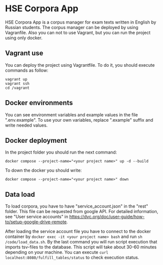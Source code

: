 # HSE Corpora App
HSE Corpora App is a corpus manager for exam texts written in English by Russian students. The corpus manager can be deployed by using Vagranfile. Also you can not to use Vagrant, but you can run the project using only docker.

## Vagrant use
You can deploy the project using Vagrantfile. To do it, you should execute commands as follow:
```
vagrant up
vagrant ssh
cd /vagrant
```

## Docker environments
You can see environment variables and example values in the file ".env.example". To use your own variables, replace ".example" suffix and write needed values.

## Docker deployment
In the project folder you should run the next command:
```
docker compose --project-name="<your project name>" up -d --build
```
To down the docker you should write:
```
docker compose --project-name="<your project name>" down
```

## Data load
To load corpora, you have to have "service_account.json" in the "rest" folder. This file can be requested from google API. For detailed information, see "User service accounts" in https://dvc.org/doc/user-guide/how-to/setup-google-drive-remote.

After loading the service account file you have to connect to the docker container by `docker exec -it <your project name> bash` and run `sh /code/load_data.sh`. By the last command you will run script execution that imports tsv-files to the database. This script will take about 30-60 minutes depending on your machine. You can execute `curl localhost:8080/fulfill_tables/status` to check execution status.